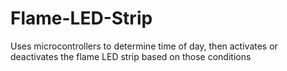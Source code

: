 # Flame-LED-Strip
Uses microcontrollers to determine time of day, then activates or deactivates the flame LED strip based on those conditions
